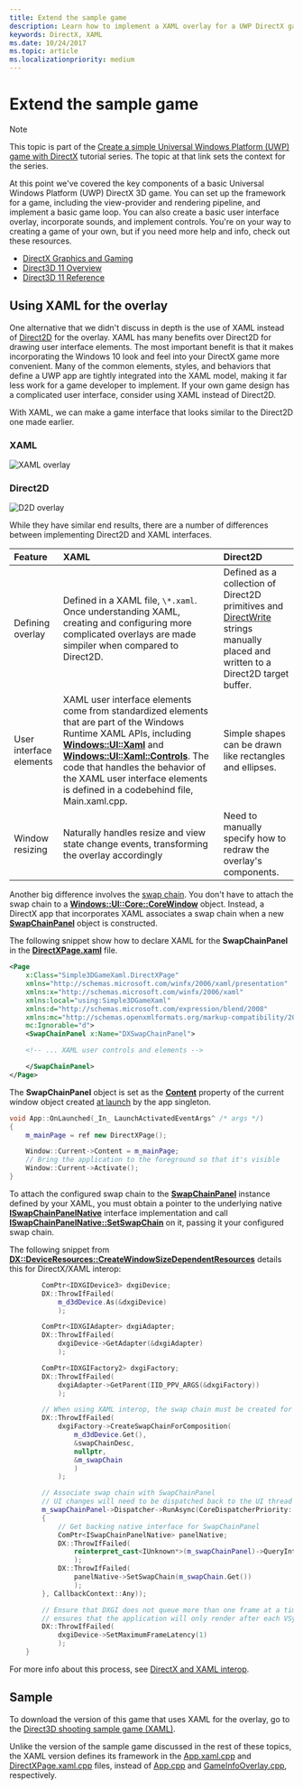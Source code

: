```yaml
---
title: Extend the sample game
description: Learn how to implement a XAML overlay for a UWP DirectX game.
keywords: DirectX, XAML
ms.date: 10/24/2017
ms.topic: article
ms.localizationpriority: medium
---
```


# Extend the sample game

> [!NOTE]
> This topic is part of the [Create a simple Universal Windows Platform (UWP) game with DirectX](tutorial--create-your-first-uwp-directx-game.md) tutorial series. The topic at that link sets the context for the series.

At this point we've covered the key components of a basic Universal Windows Platform (UWP) DirectX 3D game. You can set up the framework for a game, including the view-provider and rendering pipeline, and implement a basic game loop. You can also create a basic user interface overlay, incorporate sounds, and implement controls. You're on your way to creating a game of your own, but if you need more help and info, check out these resources.

-   [DirectX Graphics and Gaming](/windows/desktop/directx)
-   [Direct3D 11 Overview](/windows/desktop/direct3d11/dx-graphics-overviews)
-   [Direct3D 11 Reference](/windows/desktop/direct3d11/d3d11-graphics-reference)

## Using XAML for the overlay

One alternative that we didn't discuss in depth is the use of XAML instead of [Direct2D](/windows/desktop/Direct2D/direct2d-portal) for the overlay. XAML has many benefits over Direct2D for drawing user interface elements. The most important benefit is that it makes incorporating the Windows 10 look and feel into your DirectX game more convenient. Many of the common elements, styles, and behaviors that define a UWP app are tightly integrated into the XAML model, making it far less work for a game developer to implement. If your own game design has a complicated user interface, consider using XAML instead of Direct2D.

With XAML, we can make a game interface that looks similar to the Direct2D one made earlier.

### XAML
![XAML overlay](./images/simple-dx-game-extend-xaml.PNG)

### Direct2D
![D2D overlay](./images/simple-dx-game-extend-d2d.PNG)

While they have similar end results, there are a number of differences between implementing Direct2D and XAML interfaces.

Feature | XAML| Direct2D
:----------|:----------- | :-----------
Defining overlay | Defined in a XAML file, `\*.xaml`. Once understanding XAML, creating and configuring more complicated overlays are made simpiler when compared to Direct2D.| Defined as a collection of Direct2D primitives and [DirectWrite](/windows/desktop/DirectWrite/direct-write-portal) strings manually placed and written to a Direct2D target buffer. 
User interface elements | XAML user interface elements come from standardized elements that are part of the Windows Runtime XAML APIs, including [**Windows::UI::Xaml**](/uwp/api/Windows.UI.Xaml) and [**Windows::UI::Xaml::Controls**](/uwp/api/Windows.UI.Xaml.Controls). The code that handles the behavior of the XAML user interface elements is defined in a codebehind file, Main.xaml.cpp. | Simple shapes can be drawn like rectangles and ellipses.
Window resizing | Naturally handles resize and view state change events, transforming the overlay accordingly | Need to manually specify how to redraw the overlay's components.

Another big difference involves the [swap chain](/windows/uwp/graphics-concepts/swap-chains). You don't have to attach the swap chain to a [**Windows::UI::Core::CoreWindow**](/uwp/api/windows.ui.core.corewindow) object. Instead, a DirectX app that incorporates XAML associates a swap chain when a new [**SwapChainPanel**](/uwp/api/windows.ui.xaml.controls.swapchainpanel) object is constructed. 

The following snippet show how to declare XAML for the **SwapChainPanel** in the [**DirectXPage.xaml**](https://github.com/Microsoft/Windows-universal-samples/blob/6370138b150ca8a34ff86de376ab6408c5587f5d/Samples/Simple3DGameXaml/cpp/DirectXPage.xaml) file.
```xml
<Page
    x:Class="Simple3DGameXaml.DirectXPage"
    xmlns="http://schemas.microsoft.com/winfx/2006/xaml/presentation"
    xmlns:x="http://schemas.microsoft.com/winfx/2006/xaml"
    xmlns:local="using:Simple3DGameXaml"
    xmlns:d="http://schemas.microsoft.com/expression/blend/2008"
    xmlns:mc="http://schemas.openxmlformats.org/markup-compatibility/2006"
    mc:Ignorable="d">
    <SwapChainPanel x:Name="DXSwapChainPanel">

    <!-- ... XAML user controls and elements -->

    </SwapChainPanel>
</Page>
```

The **SwapChainPanel** object is set as the [**Content**](/uwp/api/Windows.UI.Xaml.Window.Content) property of the current window object created [at launch](https://github.com/Microsoft/Windows-universal-samples/blob/6370138b150ca8a34ff86de376ab6408c5587f5d/Samples/Simple3DGameXaml/cpp/App.xaml.cpp#L45-L51) by the app singleton.

```cpp
void App::OnLaunched(_In_ LaunchActivatedEventArgs^ /* args */)
{
    m_mainPage = ref new DirectXPage();

    Window::Current->Content = m_mainPage;
    // Bring the application to the foreground so that it's visible
    Window::Current->Activate();
}
```

To attach the configured swap chain to the [**SwapChainPanel**](/uwp/api/Windows.UI.Xaml.Controls.SwapChainPanel) instance defined by your XAML, you must obtain a pointer to the underlying native [**ISwapChainPanelNative**](/windows/desktop/api/windows.ui.xaml.media.dxinterop/nn-windows-ui-xaml-media-dxinterop-iswapchainpanelnative) interface implementation and call [**ISwapChainPanelNative::SetSwapChain**](/windows/desktop/api/windows.ui.xaml.media.dxinterop/nf-windows-ui-xaml-media-dxinterop-iswapchainpanelnative-setswapchain) on it, passing it your configured swap chain. 

The following snippet from  [**DX::DeviceResources::CreateWindowSizeDependentResources**](https://github.com/Microsoft/Windows-universal-samples/blob/6370138b150ca8a34ff86de376ab6408c5587f5d/Samples/Simple3DGameXaml/cpp/Common/DeviceResources.cpp#L218-L521) details this for DirectX/XAML interop:

```cpp
        ComPtr<IDXGIDevice3> dxgiDevice;
        DX::ThrowIfFailed(
            m_d3dDevice.As(&dxgiDevice)
            );

        ComPtr<IDXGIAdapter> dxgiAdapter;
        DX::ThrowIfFailed(
            dxgiDevice->GetAdapter(&dxgiAdapter)
            );

        ComPtr<IDXGIFactory2> dxgiFactory;
        DX::ThrowIfFailed(
            dxgiAdapter->GetParent(IID_PPV_ARGS(&dxgiFactory))
            );

        // When using XAML interop, the swap chain must be created for composition.
        DX::ThrowIfFailed(
            dxgiFactory->CreateSwapChainForComposition(
                m_d3dDevice.Get(),
                &swapChainDesc,
                nullptr,
                &m_swapChain
                )
            );

        // Associate swap chain with SwapChainPanel
        // UI changes will need to be dispatched back to the UI thread
        m_swapChainPanel->Dispatcher->RunAsync(CoreDispatcherPriority::High, ref new DispatchedHandler([=]()
        {
            // Get backing native interface for SwapChainPanel
            ComPtr<ISwapChainPanelNative> panelNative;
            DX::ThrowIfFailed(
                reinterpret_cast<IUnknown*>(m_swapChainPanel)->QueryInterface(IID_PPV_ARGS(&panelNative))
                );
            DX::ThrowIfFailed(
                panelNative->SetSwapChain(m_swapChain.Get())
                );
        }, CallbackContext::Any));

        // Ensure that DXGI does not queue more than one frame at a time. This both reduces latency and
        // ensures that the application will only render after each VSync, minimizing power consumption.
        DX::ThrowIfFailed(
            dxgiDevice->SetMaximumFrameLatency(1)
            );
    }
```

For more info about this process, see [DirectX and XAML interop](directx-and-xaml-interop.md).

## Sample

To download the version of this game that uses XAML for the overlay, go to the [Direct3D shooting sample game (XAML)](https://github.com/Microsoft/Windows-universal-samples/tree/master/Samples/Simple3DGameXaml).

Unlike the version of the sample game discussed in the rest of these topics, the XAML version defines its framework in the [App.xaml.cpp](https://github.com/Microsoft/Windows-universal-samples/blob/6370138b150ca8a34ff86de376ab6408c5587f5d/Samples/Simple3DGameXaml/cpp/App.xaml.cpp) and [DirectXPage.xaml.cpp](https://github.com/Microsoft/Windows-universal-samples/blob/6370138b150ca8a34ff86de376ab6408c5587f5d/Samples/Simple3DGameXaml/cpp/DirectXPage.xaml.cpp) files, instead of [App.cpp](https://github.com/Microsoft/Windows-universal-samples/blob/6370138b150ca8a34ff86de376ab6408c5587f5d/Samples/Simple3DGameDX/cpp/App.cpp) and [GameInfoOverlay.cpp](https://github.com/Microsoft/Windows-universal-samples/blob/6370138b150ca8a34ff86de376ab6408c5587f5d/Samples/Simple3DGameDX/cpp/GameInfoOverlay.cpp), respectively.
